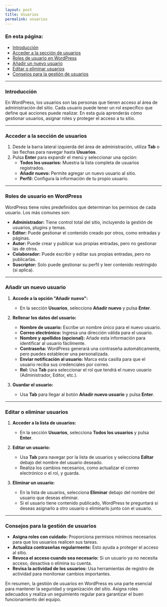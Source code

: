 ```yaml
---
layout: post
title: Usuarios
permalink: usuarios
---
```


### En esta página:

- [Introducción](#introducción)
- [Acceder a la sección de usuarios](#acceder-a-la-sección-de-usuarios)
- [Roles de usuario en WordPress](#roles-de-usuario-en-wordpress)
- [Añadir un nuevo usuario](#añadir-un-nuevo-usuario)
- [Editar o eliminar usuarios](#editar-o-eliminar-usuarios)
- [Consejos para la gestión de usuarios](#consejos-para-la-gestión-de-usuarios)

---

### Introducción

En WordPress, los usuarios son las personas que tienen acceso al área de administración del sitio. Cada usuario puede tener un rol específico que define qué acciones puede realizar. En esta guía aprenderás cómo gestionar usuarios, asignar roles y proteger el acceso a tu sitio.

---

### Acceder a la sección de usuarios

1. Desde la barra lateral izquierda del área de administración, utiliza **Tab** o las flechas para navegar hasta **Usuarios**.  
2. Pulsa **Enter** para expandir el menú y seleccionar una opción:  
   - **Todos los usuarios:** Muestra la lista completa de usuarios registrados.  
   - **Añadir nuevo:** Permite agregar un nuevo usuario al sitio.  
   - **Perfil:** Configura la información de tu propio usuario.

---

### Roles de usuario en WordPress

WordPress tiene roles predefinidos que determinan los permisos de cada usuario. Los más comunes son:

- **Administrador:** Tiene control total del sitio, incluyendo la gestión de usuarios, plugins y temas.  
- **Editor:** Puede gestionar el contenido creado por otros, como entradas y páginas.  
- **Autor:** Puede crear y publicar sus propias entradas, pero no gestionar las de otros.  
- **Colaborador:** Puede escribir y editar sus propias entradas, pero no publicarlas.  
- **Suscriptor:** Solo puede gestionar su perfil y leer contenido restringido (si aplica).

---

### Añadir un nuevo usuario

1. **Accede a la opción "Añadir nuevo":**  
   - En la sección **Usuarios**, selecciona **Añadir nuevo** y pulsa **Enter**.

2. **Rellenar los datos del usuario:**  
   - **Nombre de usuario:** Escribe un nombre único para el nuevo usuario.  
   - **Correo electrónico:** Ingresa una dirección válida para el usuario.  
   - **Nombre y apellidos (opcional):** Añade esta información para identificar al usuario fácilmente.  
   - **Contraseña:** WordPress generará una contraseña automáticamente, pero puedes establecer una personalizada.  
   - **Enviar notificación al usuario:** Marca esta casilla para que el usuario reciba sus credenciales por correo.  
   - **Rol:** Usa **Tab** para seleccionar el rol que tendrá el nuevo usuario (Administrador, Editor, etc.).

3. **Guardar el usuario:**  
   - Usa **Tab** para llegar al botón **Añadir nuevo usuario** y pulsa **Enter**.

---

### Editar o eliminar usuarios

1. **Acceder a la lista de usuarios:**  
   - En la sección **Usuarios**, selecciona **Todos los usuarios** y pulsa **Enter**.

2. **Editar un usuario:**  
   - Usa **Tab** para navegar por la lista de usuarios y selecciona **Editar** debajo del nombre del usuario deseado.  
   - Realiza los cambios necesarios, como actualizar el correo electrónico o el rol, y guarda.

3. **Eliminar un usuario:**  
   - En la lista de usuarios, selecciona **Eliminar** debajo del nombre del usuario que deseas eliminar.  
   - Si el usuario tiene contenido publicado, WordPress te preguntará si deseas asignarlo a otro usuario o eliminarlo junto con el usuario.

---

### Consejos para la gestión de usuarios

- **Asigna roles con cuidado:** Proporciona permisos mínimos necesarios para que los usuarios realicen sus tareas.  
- **Actualiza contraseñas regularmente:** Esto ayuda a proteger el acceso al sitio.  
- **Revoca el acceso cuando sea necesario:** Si un usuario ya no necesita acceso, desactiva o elimina su cuenta.  
- **Revisa la actividad de los usuarios:** Usa herramientas de registro de actividad para monitorear cambios importantes.

En resumen, la gestión de usuarios en WordPress es una parte esencial para mantener la seguridad y organización del sitio. Asigna roles adecuados y realiza un seguimiento regular para garantizar el buen funcionamiento del equipo.
